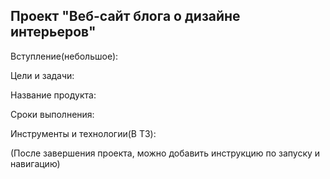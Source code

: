 ## Проект "Веб-сайт блога о дизайне интерьеров"

Вступление(небольшое):

Цели и задачи: 

Название продукта: 

Сроки выполнения:

Инструменты и технологии(В ТЗ):


(После завершения проекта, можно добавить инструкцию по запуску и навигацию)



